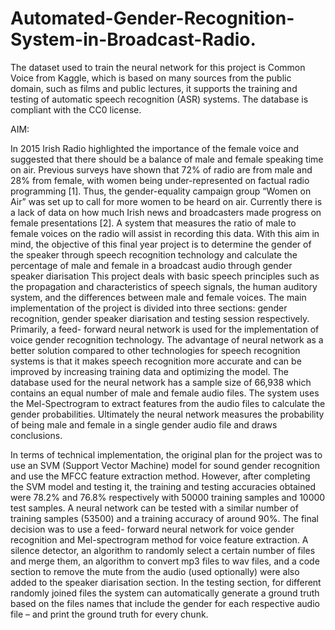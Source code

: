 # Automated-Gender-Recognition-System-in-Broadcast-Radio.

The dataset used to train the neural network for this project is Common Voice from Kaggle, which is based on many sources from the public domain, such as films and public lectures, it supports the training and testing of automatic speech recognition (ASR) systems. The database is compliant with the CC0 license.

AIM: 

In 2015 Irish Radio highlighted the importance of the female voice and suggested that there should be a balance of male and female speaking time on air. Previous surveys have shown that 72% of radio are from male and 28% from female, with women being under-represented on factual radio programming [1]. Thus, the gender-equality campaign group “Women on Air” was set up to call for more women to be heard on air. Currently there is a lack of data on how much Irish news and broadcasters made progress on female presentations [2]. A system that measures the ratio of male to female voices on the radio will assist in recording this data. With this aim in mind, the objective of this final year project is to determine the gender of the speaker through speech recognition technology and calculate the percentage of male and female in a broadcast audio through gender speaker diarisation
This project deals with basic speech principles such as the propagation and characteristics of speech signals, the human auditory system, and the differences between male and female voices. The main implementation of the project is divided into three sections: gender recognition, gender speaker diarisation and testing session respectively. Primarily, a feed- forward neural network is used for the implementation of voice gender recognition technology. The advantage of neural network as a better solution compared to other technologies for speech recognition systems is that it makes speech recognition more accurate and can be improved by increasing training data and optimizing the model. The database used for the neural network has a sample size of 66,938 which contains an equal number of male and female audio files. The system uses the Mel-Spectrogram to extract features from the audio files to calculate the gender probabilities. Ultimately the neural network measures the probability of being male and female in a single gender audio file and draws conclusions.


In terms of technical implementation, the original plan for the project was to use an SVM (Support Vector Machine) model for sound gender recognition and use the MFCC feature extraction method. However, after completing the SVM model and testing it, the training and testing accuracies obtained were 78.2% and 76.8% respectively with 50000 training samples and 10000 test samples. A neural network can be tested with a similar number of training samples (53500) and a training accuracy of around 90%. The final decision was to use a feed- forward neural network for voice gender recognition and Mel-spectrogram method for voice feature extraction. A silence detector, an algorithm to randomly select a certain number of files and merge them, an algorithm to convert mp3 files to wav files, and a code section to remove the mute from the audio (used optionally) were also added to the speaker diarisation section. In the testing section, for different randomly joined files the system can automatically generate a ground truth based on the files names that include the gender for each respective audio file – and print the ground truth for every chunk.

